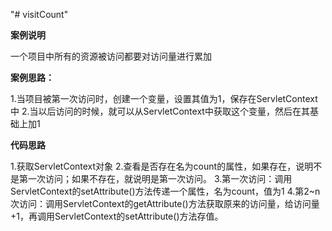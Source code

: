 "# visitCount" 

**案例说明**

一个项目中所有的资源被访问都要对访问量进行累加

**案例思路：**

1.当项目被第一次访问时，创建一个变量，设置其值为1，保存在ServletContext中
2.当以后访问的时候，就可以从ServletContext中获取这个变量，然后在其基础上加1

**代码思路**

1.获取ServletContext对象 
2.查看是否存在名为count的属性，如果存在，说明不是第一次访问；如果不存在，就说明是第一次访问。
3.第一次访问：调用ServletContext的setAttribute()方法传递一个属性，名为count，值为1
4.第2~n次访问：调用ServletContext的getAttribute()方法获取原来的访问量，给访问量+1，再调用ServletContext的setAttribute()方法存值。
